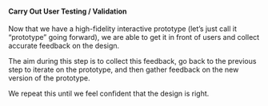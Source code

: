 #### Carry Out User Testing / Validation

Now that we have a high-fidelity interactive prototype (let’s just call it “prototype” going forward), we are able to get it in front of users and collect accurate feedback on the design.

The aim during this step is to collect this feedback, go back to the previous step to iterate on the prototype, and then gather feedback on the new version of the prototype.

We repeat this until we feel confident that the design is right.
